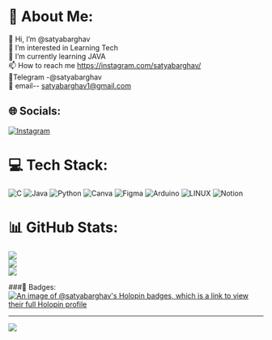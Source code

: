 # 💫 About Me:
👋 Hi, I’m @satyabarghav<br>👀 I’m interested in Learning Tech<br>🌱 I’m currently learning JAVA<br>📫 How to reach me https://instagram.com/satyabarghav/<br>📮Telegram -@satyabarghav<br>📩 email-- satyabarghav1@gmail.com


## 🌐 Socials:
[![Instagram](https://img.shields.io/badge/Instagram-%23E4405F.svg?logo=Instagram&logoColor=white)](https://instagram.com/satya.barghav) 

# 💻 Tech Stack:
![C](https://img.shields.io/badge/c-%2300599C.svg?style=for-the-badge&logo=c&logoColor=white) ![Java](https://img.shields.io/badge/java-%23ED8B00.svg?style=for-the-badge&logo=java&logoColor=white) ![Python](https://img.shields.io/badge/python-3670A0?style=for-the-badge&logo=python&logoColor=ffdd54) ![Canva](https://img.shields.io/badge/Canva-%2300C4CC.svg?style=for-the-badge&logo=Canva&logoColor=white) 	![Figma](https://img.shields.io/badge/figma-%23F24E1E.svg?style=for-the-badge&logo=figma&logoColor=white) ![Arduino](https://img.shields.io/badge/-Arduino-00979D?style=for-the-badge&logo=Arduino&logoColor=white) ![LINUX](https://img.shields.io/badge/Linux-FCC624?style=for-the-badge&logo=linux&logoColor=black) ![Notion](https://img.shields.io/badge/Notion-%23000000.svg?style=for-the-badge&logo=notion&logoColor=white)
# 📊 GitHub Stats:
![](https://github-readme-stats.vercel.app/api?username=satyabarghav&theme=dark&hide_border=false&include_all_commits=true&count_private=true)<br/>
![](https://github-readme-streak-stats.herokuapp.com/?user=satyabarghav&theme=dark&hide_border=false)<br/>
![](https://github-readme-stats.vercel.app/api/top-langs/?username=satyabarghav&theme=dark&hide_border=false&include_all_commits=true&count_private=true&layout=compact)

###🏅 Badges:
[![An image of @satyabarghav's Holopin badges, which is a link to view their full Holopin profile](https://holopin.me/satyabarghav)](https://holopin.io/@satyabarghav)



---
[![](https://visitcount.itsvg.in/api?id=satyabarghav&icon=0&color=0)](https://visitcount.itsvg.in)

<!-- Proudly created with GPRM ( https://gprm.itsvg.in ) -->
